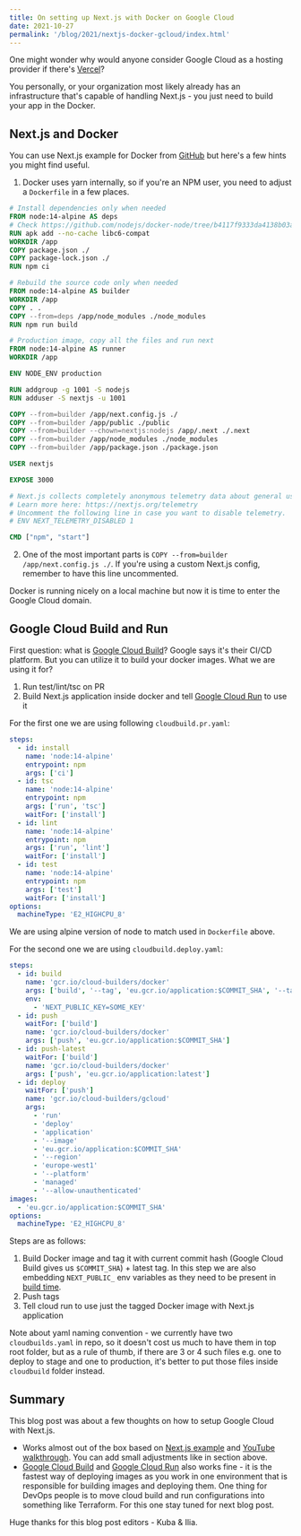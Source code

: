 ```yaml
---
title: On setting up Next.js with Docker on Google Cloud
date: 2021-10-27
permalink: '/blog/2021/nextjs-docker-gcloud/index.html'
---
```

One might wonder why would anyone consider Google Cloud as a hosting provider if there's [Vercel](https://vercel.com/)?

You personally, or your organization most likely already has an infrastructure that's
capable of handling Next.js - you just need to build your app in the Docker.

## Next.js and Docker

You can use Next.js example for Docker from [GitHub](https://github.com/vercel/next.js/tree/canary/examples/with-docker) but here's a few hints you might find useful.

1. Docker uses yarn internally, so if you're an NPM user, you need to adjust a `Dockerfile` in a few places.

```dockerfile
# Install dependencies only when needed
FROM node:14-alpine AS deps
# Check https://github.com/nodejs/docker-node/tree/b4117f9333da4138b03a546ec926ef50a31506c3#nodealpine to understand why libc6-compat might be needed.
RUN apk add --no-cache libc6-compat
WORKDIR /app
COPY package.json ./
COPY package-lock.json ./
RUN npm ci

# Rebuild the source code only when needed
FROM node:14-alpine AS builder
WORKDIR /app
COPY . .
COPY --from=deps /app/node_modules ./node_modules
RUN npm run build

# Production image, copy all the files and run next
FROM node:14-alpine AS runner
WORKDIR /app

ENV NODE_ENV production

RUN addgroup -g 1001 -S nodejs
RUN adduser -S nextjs -u 1001

COPY --from=builder /app/next.config.js ./
COPY --from=builder /app/public ./public
COPY --from=builder --chown=nextjs:nodejs /app/.next ./.next
COPY --from=builder /app/node_modules ./node_modules
COPY --from=builder /app/package.json ./package.json

USER nextjs

EXPOSE 3000

# Next.js collects completely anonymous telemetry data about general usage.
# Learn more here: https://nextjs.org/telemetry
# Uncomment the following line in case you want to disable telemetry.
# ENV NEXT_TELEMETRY_DISABLED 1

CMD ["npm", "start"]
```

2. One of the most important parts is `COPY --from=builder /app/next.config.js ./`.
   If you're using a custom Next.js config, remember to have this line uncommented.

Docker is running nicely on a local machine but now it is time to enter the Google Cloud domain.

## Google Cloud Build and Run

First question: what is [Google Cloud Build](https://cloud.google.com/build)? Google says it's their CI/CD platform.
But you can utilize it to build your docker images. What we are using it for?

1. Run test/lint/tsc on PR
2. Build Next.js application inside docker and tell [Google Cloud Run](https://cloud.google.com/run/) to use it

For the first one we are using following `cloudbuild.pr.yaml`:

```yaml
steps:
  - id: install
    name: 'node:14-alpine'
    entrypoint: npm
    args: ['ci']
  - id: tsc
    name: 'node:14-alpine'
    entrypoint: npm
    args: ['run', 'tsc']
    waitFor: ['install']
  - id: lint
    name: 'node:14-alpine'
    entrypoint: npm
    args: ['run', 'lint']
    waitFor: ['install']
  - id: test
    name: 'node:14-alpine'
    entrypoint: npm
    args: ['test']
    waitFor: ['install']
options:
  machineType: 'E2_HIGHCPU_8'
```

We are using alpine version of node to match used in `Dockerfile` above.

For the second one we are using `cloudbuild.deploy.yaml`:

```yaml
steps:
  - id: build
    name: 'gcr.io/cloud-builders/docker'
    args: ['build', '--tag', 'eu.gcr.io/application:$COMMIT_SHA', '--tag', 'eu.gcr.io/application:latest', '.']
    env:
      - 'NEXT_PUBLIC_KEY=SOME_KEY'
  - id: push
    waitFor: ['build']
    name: 'gcr.io/cloud-builders/docker'
    args: ['push', 'eu.gcr.io/application:$COMMIT_SHA']
  - id: push-latest
    waitFor: ['build']
    name: 'gcr.io/cloud-builders/docker'
    args: ['push', 'eu.gcr.io/application:latest']
  - id: deploy
    waitFor: ['push']
    name: 'gcr.io/cloud-builders/gcloud'
    args:
      - 'run'
      - 'deploy'
      - 'application'
      - '--image'
      - 'eu.gcr.io/application:$COMMIT_SHA'
      - '--region'
      - 'europe-west1'
      - '--platform'
      - 'managed'
      - '--allow-unauthenticated'
images:
  - 'eu.gcr.io/application:$COMMIT_SHA'
options:
  machineType: 'E2_HIGHCPU_8'
```

Steps are as follows:

1. Build Docker image and tag it with current commit hash (Google Cloud Build gives us `$COMMIT_SHA`) + latest tag. In this step we are also embedding `NEXT_PUBLIC_` env variables as they need to be present in [build time](https://nextjs.org/docs/basic-features/environment-variables#exposing-environment-variables-to-the-browser).
2. Push tags
3. Tell cloud run to use just the tagged Docker image with Next.js application

Note about yaml naming convention - we currently have two `cloudbuilds.yaml` in repo, so it doesn't cost us much to have them in top root folder, but as a rule of thumb, if there are 3 or 4 such files e.g. one to deploy to stage and one to production, it's better to put those files inside `cloudbuild` folder instead.

## Summary

This blog post was about a few thoughts on how to setup Google Cloud with Next.js.

- Works almost out of the box based on [Next.js example](https://github.com/vercel/next.js/tree/canary/examples/with-docker) and [YouTube walkthrough](https://www.youtube.com/watch?v=Pd2tVxhFnO4). You can add small adjustments like in section above.
- [Google Cloud Build](https://cloud.google.com/build) and [Google Cloud Run](https://cloud.google.com/run/) also works fine - it is the fastest way of deploying images as you work in one environment that is responsible for building images and deploying them. One thing for DevOps people is to move cloud build and run configurations into something like Terraform. For this one stay tuned for next blog post.

Huge thanks for this blog post editors - Kuba & Ilia.
